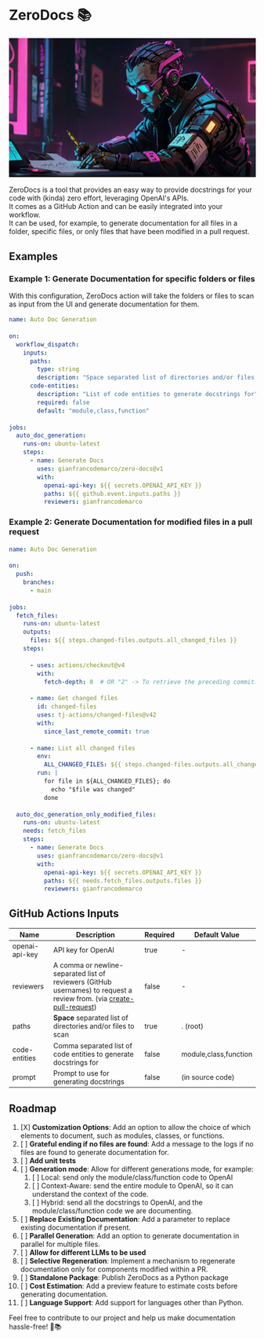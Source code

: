 # ZeroDocs 📚

![ZeroDocs](hero.jpg)

ZeroDocs is a tool that provides an easy way to provide docstrings for your  code with (kinda) zero effort, leveraging OpenAI's APIs.  
It comes as a GitHub Action and can be easily integrated into your workflow.  
It can be used, for example, to generate documentation for all files in a folder, specific files, or only files that have been modified in a pull request. 

## Examples

### Example 1: Generate Documentation for specific folders or files

With this configuration, ZeroDocs action will take the folders or files to scan as input from the UI and generate documentation for them.

```yaml
name: Auto Doc Generation

on:
  workflow_dispatch:
    inputs:
      paths:
        type: string
        description: "Space separated list of directories and/or files to scan"
      code-entities:
        description: "List of code entities to generate docstrings for"
        required: false
        default: "module,class,function"

jobs:
  auto_doc_generation:
    runs-on: ubuntu-latest
    steps:
      - name: Generate Docs
        uses: gianfrancodemarco/zero-docs@v1
        with:
          openai-api-key: ${{ secrets.OPENAI_API_KEY }}
          paths: ${{ github.event.inputs.paths }}
          reviewers: gianfrancodemarco
```

### Example 2: Generate Documentation for modified files in a pull request
```yaml
name: Auto Doc Generation

on:
  push:
    branches:
      - main

jobs:
  fetch_files:
    runs-on: ubuntu-latest
    outputs:
      files: ${{ steps.changed-files.outputs.all_changed_files }}
    steps:

      - uses: actions/checkout@v4
        with:
          fetch-depth: 0  # OR "2" -> To retrieve the preceding commit.

      - name: Get changed files
        id: changed-files
        uses: tj-actions/changed-files@v42
        with:
          since_last_remote_commit: true 

      - name: List all changed files
        env:
          ALL_CHANGED_FILES: ${{ steps.changed-files.outputs.all_changed_files }}
        run: |
          for file in ${ALL_CHANGED_FILES}; do
            echo "$file was changed"
          done

  auto_doc_generation_only_modified_files:
    runs-on: ubuntu-latest
    needs: fetch_files
    steps:
      - name: Generate Docs
        uses: gianfrancodemarco/zero-docs@v1
        with:
          openai-api-key: ${{ secrets.OPENAI_API_KEY }}
          paths: ${{ needs.fetch_files.outputs.files }}
          reviewers: gianfrancodemarco
```

## GitHub Actions Inputs

| Name            | Description                               | Required | Default Value |
|-----------------|-------------------------------------------|----------|---------------|
| openai-api-key  | API key for OpenAI                        | true     | -             |
| reviewers       | A comma or newline-separated list of reviewers (GitHub usernames) to request a review from. (via [create-pull-request](https://github.com/peter-evans/create-pull-request))    | false    | -
| paths           | **Space** separated list of directories and/or files to scan | true     | . (root)     |
| code-entities   | Comma separated list of code entities to generate docstrings for | false    | module,class,function |
| prompt          | Prompt to use for generating docstrings   | false    | (in source code)             |

## Roadmap

1. [X] **Customization Options**: Add an option to allow the choice of which elements to document, such as modules, classes, or functions.
2. [ ] **Grateful ending if no files are found**: Add a message to the logs if no files are found to generate documentation for.
3. [ ] **Add unit tests**
4. [ ] **Generation mode**: Allow for different generations mode, for example:
   1. [ ] Local: send only the module/class/function code to OpenAI
   2. [ ] Context-Aware: send the entire module to OpenAI, so it can understand the context of the code.
   3. [ ] Hybrid: send all the docstrings to OpenAI, and the module/class/function code we are documenting.
5. [ ] **Replace Existing Documentation**: Add a parameter to replace existing documentation if present.
6. [ ] **Parallel Generation**: Add an option to generate documentation in parallel for multiple files.
7. [ ] **Allow for different LLMs to be used**
8. [ ] **Selective Regeneration**: Implement a mechanism to regenerate documentation only for components modified within a PR.
9. [ ] **Standalone Package**: Publish ZeroDocs as a Python package
10. [ ] **Cost Estimation**: Add a preview feature to estimate costs before generating documentation.
11. [ ] **Language Support**: Add support for languages other than Python.


Feel free to contribute to our project and help us make documentation hassle-free! 🚀📚
